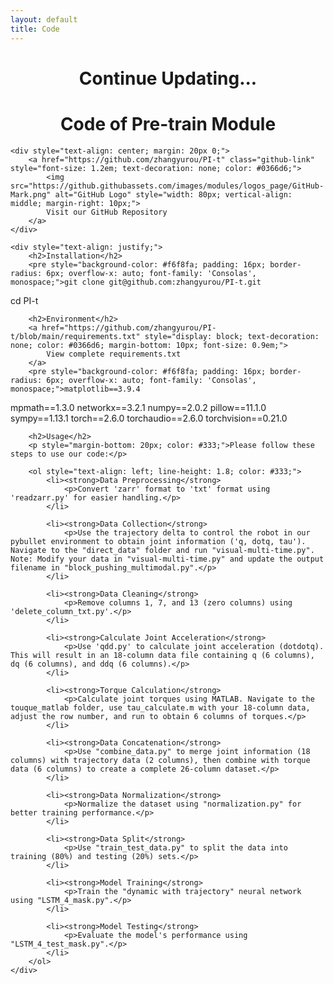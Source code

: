 ```yaml
---
layout: default
title: Code
---
```


<h1 style="text-align: center;">Continue Updating...</h1>

<div style="margin-top: 20px; max-width: 800px; margin: 0 auto;">
    <h1 style="text-align: center;">Code of Pre-train Module</h1>
    
    <div style="text-align: center; margin: 20px 0;">
        <a href="https://github.com/zhangyurou/PI-t" class="github-link" style="font-size: 1.2em; text-decoration: none; color: #0366d6;">
            <img src="https://github.githubassets.com/images/modules/logos_page/GitHub-Mark.png" alt="GitHub Logo" style="width: 80px; vertical-align: middle; margin-right: 10px;">
            Visit our GitHub Repository
        </a>
    </div>

    <div style="text-align: justify;">
        <h2>Installation</h2>
        <pre style="background-color: #f6f8fa; padding: 16px; border-radius: 6px; overflow-x: auto; font-family: 'Consolas', monospace;">git clone git@github.com:zhangyurou/PI-t.git
cd PI-t</pre>

        <h2>Environment</h2>
        <a href="https://github.com/zhangyurou/PI-t/blob/main/requirements.txt" style="display: block; text-decoration: none; color: #0366d6; margin-bottom: 10px; font-size: 0.9em;">
            View complete requirements.txt
        </a>
        <pre style="background-color: #f6f8fa; padding: 16px; border-radius: 6px; overflow-x: auto; font-family: 'Consolas', monospace;">matplotlib==3.9.4
mpmath==1.3.0
networkx==3.2.1
numpy==2.0.2
pillow==11.1.0
sympy==1.13.1
torch==2.6.0
torchaudio==2.6.0
torchvision==0.21.0</pre>

        <h2>Usage</h2>
        <p style="margin-bottom: 20px; color: #333;">Please follow these steps to use our code:</p>
        
        <ol style="text-align: left; line-height: 1.8; color: #333;">
            <li><strong>Data Preprocessing</strong>
                <p>Convert 'zarr' format to 'txt' format using 'readzarr.py' for easier handling.</p>
            </li>

            <li><strong>Data Collection</strong>
                <p>Use the trajectory delta to control the robot in our pybullet environment to obtain joint information ('q, dotq, tau'). Navigate to the "direct_data" folder and run "visual-multi-time.py". Note: Modify your data in "visual-multi-time.py" and update the output filename in "block_pushing_multimodal.py".</p>
            </li>

            <li><strong>Data Cleaning</strong>
                <p>Remove columns 1, 7, and 13 (zero columns) using 'delete_column_txt.py'.</p>
            </li>

            <li><strong>Calculate Joint Acceleration</strong>
                <p>Use 'qdd.py' to calculate joint acceleration (dotdotq). This will result in an 18-column data file containing q (6 columns), dq (6 columns), and ddq (6 columns).</p>
            </li>

            <li><strong>Torque Calculation</strong>
                <p>Calculate joint torques using MATLAB. Navigate to the touque_matlab folder, use tau_calculate.m with your 18-column data, adjust the row number, and run to obtain 6 columns of torques.</p>
            </li>

            <li><strong>Data Concatenation</strong>
                <p>Use "combine_data.py" to merge joint information (18 columns) with trajectory data (2 columns), then combine with torque data (6 columns) to create a complete 26-column dataset.</p>
            </li>

            <li><strong>Data Normalization</strong>
                <p>Normalize the dataset using "normalization.py" for better training performance.</p>
            </li>

            <li><strong>Data Split</strong>
                <p>Use "train_test_data.py" to split the data into training (80%) and testing (20%) sets.</p>
            </li>

            <li><strong>Model Training</strong>
                <p>Train the "dynamic with trajectory" neural network using "LSTM_4_mask.py".</p>
            </li>

            <li><strong>Model Testing</strong>
                <p>Evaluate the model's performance using "LSTM_4_test_mask.py".</p>
            </li>
        </ol>
    </div>
</div>
